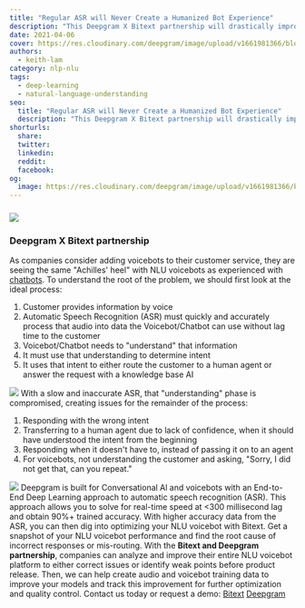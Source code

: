 ```yaml
---
title: "Regular ASR will Never Create a Humanized Bot Experience"
description: "This Deepgram X Bitext partnership will drastically improve Natural Language Understanding (NLU) for Voicebots and allow more human-like conversations."
date: 2021-04-06
cover: https://res.cloudinary.com/deepgram/image/upload/v1661981366/blog/natural-language-understanding-nlu-for-audio-requires-a-highly-accurate-and-fast-speech-to-text-foundation/regular-asr-never-create-humanized-bot%402x.jpg
authors:
  - keith-lam
category: nlp-nlu
tags:
  - deep-learning
  - natural-language-understanding
seo:
  title: "Regular ASR will Never Create a Humanized Bot Experience"
  description: "This Deepgram X Bitext partnership will drastically improve Natural Language Understanding (NLU) for Voicebots and allow more human-like conversations."
shorturls:
  share: 
  twitter: 
  linkedin: 
  reddit: 
  facebook: 
og:
  image: https://res.cloudinary.com/deepgram/image/upload/v1661981366/blog/natural-language-understanding-nlu-for-audio-requires-a-highly-accurate-and-fast-speech-to-text-foundation/regular-asr-never-create-humanized-bot%402x.jpg
---
```


### ![](https://res.cloudinary.com/deepgram/image/upload/v1661976840/blog/natural-language-understanding-nlu-for-audio-requires-a-highly-accurate-and-fast-speech-to-text-foundation/logo-bitext-fondo-blanco-1200x400-1-300x100.jpg)

### **Deepgram X Bitext partnership**

As companies consider adding voicebots to their customer service, they are seeing the same "Achilles' heel" with NLU voicebots as experienced with [chatbots](https://blog.bitext.com/nlu-chatbot-evaluation-3-common-errors-and-5-key-steps).  To understand the root of the problem, we should first look at the ideal process:

1.  Customer provides information by voice
2.  Automatic Speech Recognition (ASR) must quickly and accurately process that audio into data the Voicebot/Chatbot can use without lag time to the customer
3.  Voicebot/Chatbot needs to "understand" that information
4.  It must use that understanding to determine intent
5.  It uses that intent to either route the customer to a human agent or answer the request with a knowledge base AI

  ![](https://res.cloudinary.com/deepgram/image/upload/v1661976840/blog/natural-language-understanding-nlu-for-audio-requires-a-highly-accurate-and-fast-speech-to-text-foundation/ideal-chatbot-process%402x.png)   With a slow and inaccurate ASR, that "understanding" phase is compromised, creating issues for the remainder of the process:

1.  Responding with the wrong intent
2.  Transferring to a human agent due to lack of confidence, when it should have understood the intent from the beginning
3.  Responding when it doesn't have to, instead of passing it on to an agent
4.  For voicebots, not understanding the customer and asking, "Sorry, I did not get that, can you repeat."

  ![](https://res.cloudinary.com/deepgram/image/upload/v1661976841/blog/natural-language-understanding-nlu-for-audio-requires-a-highly-accurate-and-fast-speech-to-text-foundation/slow-inaccurate-chatbot-process%402x.png)   Deepgram is built for Conversational Al and voicebots with an End-to-End Deep Learning approach to automatic speech recognition (ASR). This approach allows you to solve for real-time speed at <300 millisecond lag and obtain 90%+ trained accuracy. With higher accuracy data from the ASR, you can then dig into optimizing your NLU voicebot with Bitext. Get a snapshot of your NLU voicebot performance and find the root cause of incorrect responses or mis-routing. With the **Bitext and Deepgram partnership**, companies can analyze and improve their entire NLU voicebot platform to either correct issues or identify weak points before product release. Then, we can help create audio and voicebot training data to improve your models and track this improvement for further optimization and quality control. Contact us today or request a demo: [Bitext](https://info.bitext.com/request-a-demo-bitext) [Deepgram](https://www.deepgram.com/contact-us)
